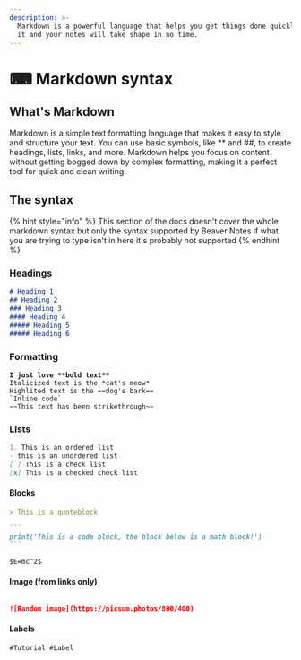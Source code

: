 ```yaml
---
description: >-
  Markdown is a powerful language that helps you get things done quickly, master
  it and your notes will take shape in no time.
---
```


# ⌨ Markdown syntax

## What's Markdown

Markdown is a simple text formatting language that makes it easy to style and structure your text. You can use basic symbols, like \*\* and ##, to create headings, lists, links, and more. Markdown helps you focus on content without getting bogged down by complex formatting, making it a perfect tool for quick and clean writing.

## The syntax

{% hint style="info" %}
This section of the docs doesn't cover the whole markdown syntax but only the syntax supported by Beaver Notes if what you are trying to type isn't in here it's probably not supported
{% endhint %}

### Headings

```markdown
# Heading 1
## Heading 2
### Heading 3
#### Heading 4
##### Heading 5
##### Heading 6
```

### Formatting&#x20;

<pre class="language-markdown"><code class="lang-markdown"><strong>I just love **bold text**
</strong>Italicized text is the *cat's meow*
Highlited text is the ==dog's bark==
`Inline code`
~~This text has been strikethrough~~
</code></pre>

### Lists

```markdown
1. This is an ordered list
- this is an unordered list
[ ] This is a check list
[x] This is a checked check list
```

#### Blocks

````markdown
> This is a quoteblock

```
print('This is a code block, the block below is a math block!')
```

$E=mc^2$
````

#### Image (from links only)

<figure><img src="https://picsum.photos/800/400" alt=""><figcaption></figcaption></figure>

```markdown
![Random image](https://picsum.photos/800/400)
```

#### Labels

```markdown
#Tutorial #Label
```
